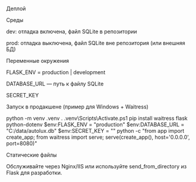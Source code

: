 Деплой

Среды

dev: отладка включена, файл SQLite в репозитории

prod: отладка выключена, файл SQLite вне репозитория (или внешняя БД)

Переменные окружения

FLASK_ENV = production | development

DATABASE_URL — путь к файлу SQLite

SECRET_KEY

Запуск в продакшене (пример для Windows + Waitress)

python -m venv .venv
. .venv\Scripts\Activate.ps1
pip install waitress flask python-dotenv
$env:FLASK_ENV = "production"
$env:DATABASE_URL = "C:/data/autolux.db"
$env:SECRET_KEY = "<generate-strong-key>"
python -c "from app import create_app; from waitress import serve; serve(create_app(), host='0.0.0.0', port=8080)"

Статические файлы

Обслуживайте через Nginx/IIS или используйте send_from_directory из Flask для разработки.